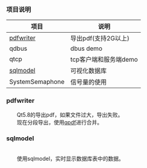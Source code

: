 ### 项目说明

| 项目                         | 说明                  |
|------------------------------|-----------------------|
| [pdfwriter](#jump_pdfwriter) | 导出pdf(支持2G以上)   |
| qdbus                        | dbus demo             |
| qtcp                         | tcp客户端和服务端demo |
| [sqlmodel](#jump_sqlmodel)   | 可视化数据库 |
| SystemSemaphone              | 信号量的使用          |


### <span id="jump_pdfwriter">pdfwriter</span>

&emsp;&emsp;Qt5.8的导出pdf，如果文件过大，导出失败。  
&emsp;&emsp;现在分段导出，使用[qpdf](https://github.com/qpdf/qpdf/releases)进行合并。

### <span id="jump_sqlmodel">sqlmodel</span>

&emsp;&emsp;  
&emsp;&emsp;使用sqlmodel，实时显示数据库表中的数据。